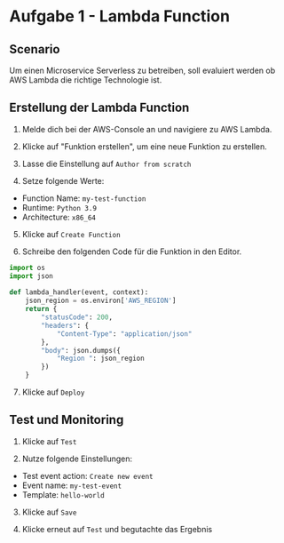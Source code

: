 # Aufgabe 1 - Lambda Function

## Scenario

Um einen Microservice Serverless zu betreiben, soll evaluiert werden ob AWS Lambda die richtige Technologie ist.

## Erstellung der Lambda Function

1. Melde dich bei der AWS-Console an und navigiere zu AWS Lambda.

2. Klicke auf "Funktion erstellen", um eine neue Funktion zu erstellen.

3. Lasse die Einstellung auf `Author from scratch`

4. Setze folgende Werte:

- Function Name: `my-test-function`
- Runtime: `Python 3.9`
- Architecture: `x86_64`

5. Klicke auf `Create Function`

6. Schreibe den folgenden Code für die Funktion in den Editor.

```python
import os
import json
        
def lambda_handler(event, context):
    json_region = os.environ['AWS_REGION']
    return {
        "statusCode": 200,
        "headers": {
            "Content-Type": "application/json"
        },
        "body": json.dumps({
            "Region ": json_region
        })
    }
```

7. Klicke auf `Deploy`


## Test und Monitoring

1. Klicke auf `Test`

2. Nutze folgende Einstellungen:

- Test event action: `Create new event`
- Event name: `my-test-event`
- Template: `hello-world`

3. Klicke auf `Save`

4. Klicke erneut auf `Test` und begutachte das Ergebnis


